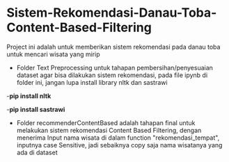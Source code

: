 # Sistem-Rekomendasi-Danau-Toba-Content-Based-Filtering
Project ini adalah untuk memberikan sistem rekomendasi pada danau toba untuk mencari wisata yang mirip

- Folder Text Preprocessing untuk tahapan pembersihan/penyesuaian dataset agar bisa dilakukan sistem rekomendasi, pada file ipynb di folder ini, jangan lupa install library nltk dan sastrawi

-**pip install nltk**

-**pip install sastrawi**
- Folder recommenderContentBased adalah tahapan final untuk melakukan sistem rekomendasi Content Based Filtering, dengan menerima Input nama wisata di dalam function "rekomendasi_tempat", inputnya case Sensitive, jadi sebaiknya copy saja nama wisatanya yang ada di dataset
